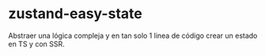 # zustand-easy-state
Abstraer una lógica compleja y en tan solo 1 linea de código crear un estado en TS y con SSR.
